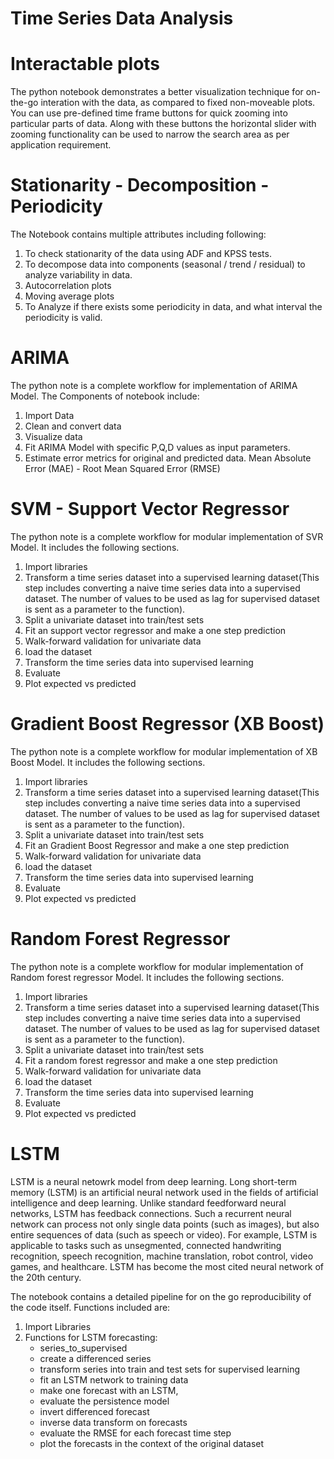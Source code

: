 # Time Series Data Analysis
 
# Interactable plots 
The python notebook demonstrates a better visualization technique for on-the-go interation with the data, as compared to fixed non-moveable plots.
You can use pre-defined time frame buttons for quick zooming into particular parts of data. Along with these buttons the horizontal slider with zooming functionality can be used to narrow the search area as per application requirement. 

# Stationarity - Decomposition - Periodicity
The Notebook contains multiple attributes including following:
1. To check stationarity of the data using ADF and KPSS tests.
2. To decompose data into components (seasonal / trend / residual) to analyze variability in data.
3. Autocorrelation plots
4. Moving average plots
5. To Analyze if there exists some periodicity in data, and what interval the periodicity is valid. 

# ARIMA
The python note is a complete workflow for implementation of ARIMA Model. 
The Components of notebook include:
1. Import Data
2. Clean and convert data
3. Visualize data
4. Fit ARIMA Model with specific P,Q,D values as input parameters. 
5. Estimate error metrics for original and predicted data. Mean Absolute Error (MAE) - Root Mean Squared Error (RMSE)

# SVM - Support Vector Regressor
The python note is a complete workflow for modular implementation of SVR Model. It includes the following sections. 
1.  Import libraries
2.  Transform a time series dataset into a supervised learning dataset(This step includes converting a naive time series data into a supervised dataset. The number of values to be used as lag for supervised dataset is sent as a parameter to the function).
3.  Split a univariate dataset into train/test sets
4.  Fit an support vector regressor and make a one step prediction
5.  Walk-forward validation for univariate data
6.  load the dataset
7.  Transform the time series data into supervised learning
8.  Evaluate 
9.  Plot expected vs predicted

# Gradient Boost Regressor (XB Boost)
The python note is a complete workflow for modular implementation of XB Boost Model. It includes the following sections. 
1.  Import libraries
2.  Transform a time series dataset into a supervised learning dataset(This step includes converting a naive time series data into a supervised dataset. The number of values to be used as lag for supervised dataset is sent as a parameter to the function).
3.  Split a univariate dataset into train/test sets
4.  Fit an Gradient Boost Regressor and make a one step prediction
5.  Walk-forward validation for univariate data
6.  load the dataset
7.  Transform the time series data into supervised learning
8.  Evaluate 
9.  Plot expected vs predicted

# Random Forest Regressor
The python note is a complete workflow for modular implementation of Random forest regressor Model. It includes the following sections. 
1.  Import libraries
2.  Transform a time series dataset into a supervised learning dataset(This step includes converting a naive time series data into a supervised dataset. The number of values to be used as lag for supervised dataset is sent as a parameter to the function).
3.  Split a univariate dataset into train/test sets
4.  Fit a random forest regressor and make a one step prediction
5.  Walk-forward validation for univariate data
6.  load the dataset
7.  Transform the time series data into supervised learning
8.  Evaluate 
9.  Plot expected vs predicted

# LSTM
LSTM is a neural netowrk model from deep learning. Long short-term memory (LSTM) is an artificial neural network used in the fields of artificial intelligence and deep learning. Unlike standard feedforward neural networks, LSTM has feedback connections. Such a recurrent neural network can process not only single data points (such as images), but also entire sequences of data (such as speech or video). For example, LSTM is applicable to tasks such as unsegmented, connected handwriting recognition, speech recognition, machine translation, robot control, video games, and healthcare. LSTM has become the most cited neural network of the 20th century.

The notebook contains a detailed pipeline for on the go reproducibility of the code itself. Functions included are:
1. Import Libraries
2. Functions for LSTM forecasting:
   -  series_to_supervised
   - create a differenced series
   - transform series into train and test sets for supervised learning
   - fit an LSTM network to training data
   - make one forecast with an LSTM,
   - evaluate the persistence model
   - invert differenced forecast
   - inverse data transform on forecasts
   - evaluate the RMSE for each forecast time step
   - plot the forecasts in the context of the original dataset
